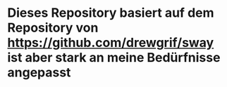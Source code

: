 # Dieses Repository basiert auf dem Repository von https://github.com/drewgrif/sway ist aber stark an meine Bedürfnisse angepasst